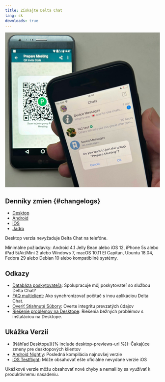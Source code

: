 ```yaml
---
title: Získajte Delta Chat 
lang: sk 
downloads: true 
--- 
```


![An iOS user scanning a QR code on someone else's phone.](../assets/blog/2023-11-qr-scan.jpg)

## Denníky zmien {#changelogs}

* [Desktop](https://github.com/deltachat/deltachat-desktop/blob/master/CHANGELOG.md)
* [Android](https://deltachat.github.io/deltachat-android/CHANGELOG#delta-chat-android-changelog)
* [iOS](https://deltachat.github.io/deltachat-ios/CHANGELOG#delta-chat-ios-changelog)
* [Jadro](https://github.com/deltachat/deltachat-core-rust/blob/master/CHANGELOG.md)

Desktop verzia nevyžaduje Delta Chat na telefóne.

Minimálne požiadavky:
Android 4.1 Jelly Bean
alebo iOS 12, iPhone 5s alebo iPad 5/Air/Mini 2
alebo Windows 7, macOS 10.11 El Capitan, Ubuntu 18.04, Fedora 29 alebo Debian 10
alebo kompatibilné systémy.

## Odkazy

* [Databáza poskytovateľa](https://providers.delta.chat/): Spolupracuje môj poskytovateľ so službou Delta Chat?
* [FAQ multiclient](help#multiclient): Ako synchronizovať počítač s inou aplikáciou Delta Chat.
* [Overiť Stiahnuté Súbory](verify-downloads): Overte integritu prevzatých údajov
* [Riešenie problémov na Desktope](https://github.com/deltachat/deltachat-desktop/blob/master/docs/TROUBLESHOOTING.md): Riešenia bežných problémov s inštaláciou na Desktope.

## Ukážka Verzií

* [Náhľad Desktopu]({% include desktop-previews-url %}): Čakajúce zmeny pre desktopových klientov
* [Android Nightly](https://download.delta.chat/android/nightly/): Posledná kompilácia najnovšej verzie
* [iOS Testflight](https://testflight.apple.com/join/uEMc1NxS): Môže obsahovať ešte oficiálne nevydané verzie iOS

Ukážkové verzie môžu obsahovať nové chyby a nemali by sa využívať k produktívnemu nasadeniu.
